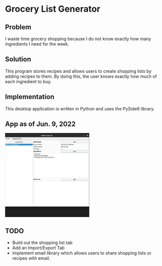# Grocery List Generator

## Problem
I waste time grocery shopping because I do not know exactly how many ingredients I need for the week.

## Solution
This program stores recipes and allows users to create shopping lists by adding recipes to them. By doing this, the user knows exactly how much of each ingredient to buy. 

## Implementation
This desktop application is written in Python and uses the PySide6 library.

## App as of Jun. 9, 2022
<img src="./Grocery-app.jpg" alt="Snapshot of app from June 9, 2022" width="275"/>


## TODO
- Build out the shopping list tab
- Add an Import/Export Tab
- Implement email library which allows users to share shopping lists or recipes with email.
